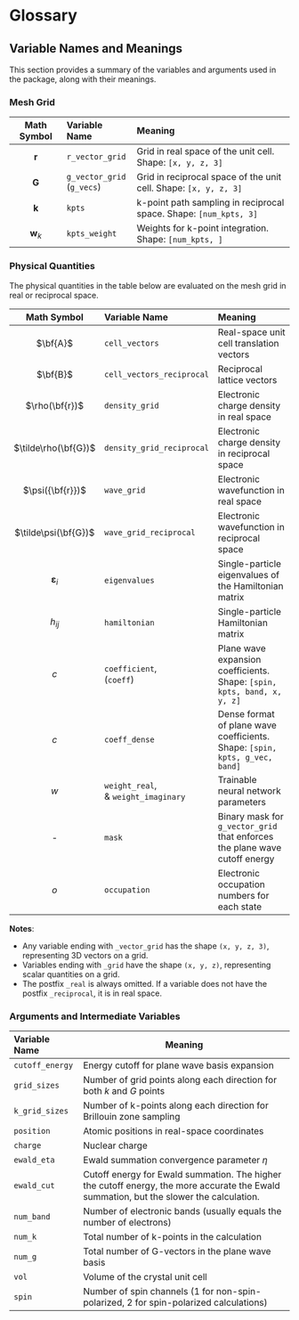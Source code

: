# Glossary

## Variable Names and Meanings
This section provides a summary of the variables and arguments used in the package, along with their meanings.

### Mesh Grid
| Math Symbol |   Variable Name   |           Meaning        |
|:-----------:|:------------------|:-------------------------|
|$\boldsymbol{r}$ |``r_vector_grid``       | Grid in real space of the unit cell. Shape: ``[x, y, z, 3]``  |
|$\boldsymbol{G}$ |``g_vector_grid`` <br /> (``g_vecs``)       | Grid in reciprocal space of the unit cell. Shape: ``[x, y, z, 3]`` |
|$\boldsymbol{k}$ |``kpts`` | k-point path sampling in reciprocal space. Shape: ``[num_kpts, 3]``|
|$\boldsymbol{w}_k$ |``kpts_weight`` | Weights for k-point integration. Shape: ``[num_kpts, ]``|

### Physical Quantities

The physical quantities in the table below are evaluated on the mesh grid in real or reciprocal space.

| Math Symbol |   Variable Name   |           Meaning        |
|:-----------:|:------------------|:-------------------------|
| $\bf{A}$         |``cell_vectors``  | Real-space unit cell translation vectors  |
| $\bf{B}$         |``cell_vectors_reciprocal``      | Reciprocal lattice vectors|
|$\rho(\bf{r})$     |``density_grid``       | Electronic charge density in real space    |
|$\tilde\rho(\bf{G})$ |``density_grid_reciprocal`` | Electronic charge density in reciprocal space |
|$\psi({\bf{r}})$     |``wave_grid``       | Electronic wavefunction in real space    |
|$\tilde\psi(\bf{G})$|``wave_grid_reciprocal`` | Electronic wavefunction in reciprocal space |
|$\boldsymbol{\varepsilon}_{i}$| ``eigenvalues`` | Single-particle eigenvalues of the Hamiltonian matrix |
|$h_{ij}$| ``hamiltonian`` | Single-particle Hamiltonian matrix |
|$c$  |``coefficient``,  <br /> (``coeff``) |  Plane wave expansion coefficients. <br /> Shape: ``[spin, kpts, band, x, y, z]``|
|$c$  |``coeff_dense``  |  Dense format of plane wave coefficients. <br /> Shape: ``[spin, kpts, g_vec, band]``|
|$w$ | ``weight_real``, <br /> \& ``weight_imaginary``      |  Trainable neural network parameters  |
|-|``mask``     | Binary mask for ``g_vector_grid`` that enforces the plane wave cutoff energy|
|$o$|``occupation``  | Electronic occupation numbers for each state|


**Notes**:
- Any variable ending with ``_vector_grid`` has the shape ``(x, y, z, 3)``, representing 3D vectors on a grid.
- Variables ending with ``_grid`` have the shape ``(x, y, z)``, representing scalar quantities on a grid.
- The postfix ``_real`` is always omitted. If a variable does not have the postfix ``_reciprocal``, it is in real space.


### Arguments and Intermediate Variables
|  Variable Name  |  Meaning     |
|:----------------|--------------|
| ``cutoff_energy`` | Energy cutoff for plane wave basis expansion |
| ``grid_sizes``  | Number of grid points along each direction for both $k$ and $G$ points|
| ``k_grid_sizes``| Number of k-points along each direction for Brillouin zone sampling|
| ``position``   | Atomic positions in real-space coordinates |
| ``charge``     | Nuclear charge |
| ``ewald_eta``      | Ewald summation convergence parameter $\eta$|
| ``ewald_cut``      | Cutoff energy for Ewald summation. The higher the cutoff energy, the more accurate the Ewald summation, but the slower the calculation.|
| ``num_band`` | Number of electronic bands (usually equals the number of electrons)|
| ``num_k``    | Total number of k-points in the calculation |
| ``num_g``    | Total number of G-vectors in the plane wave basis |
| ``vol``    | Volume of the crystal unit cell|
| ``spin``    | Number of spin channels (1 for non-spin-polarized, 2 for spin-polarized calculations)|
